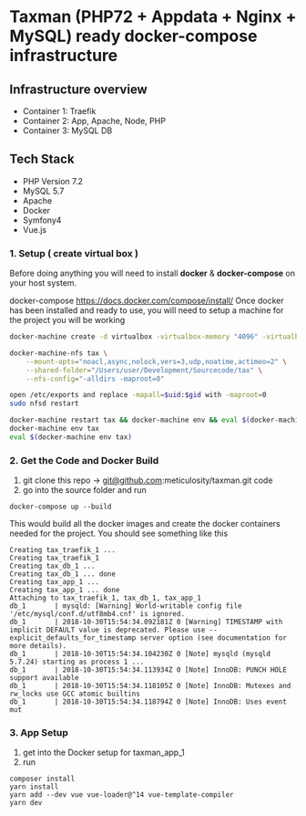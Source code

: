 # Taxman (PHP72 + Appdata + Nginx + MySQL) ready docker-compose infrastructure 

## Infrastructure overview
* Container 1: Traefik
* Container 2: App, Apache, Node, PHP
* Container 3: MySQL DB

## Tech Stack
* PHP Version 7.2
* MySQL 5.7
* Apache
* Docker
* Symfony4
* Vue.js

### 1. Setup ( create virtual box )

Before doing anything you will need to install **docker** & **docker-compose** on your host system.


docker-compose https://docs.docker.com/compose/install/
Once docker has been installed and ready to use, you will need to setup a machine for the project you will be working

```bash
docker-machine create -d virtualbox -virtualbox-memory "4096" -virtualbox-disk-size "30000" tax
```

```bash
docker-machine-nfs tax \
    --mount-opts="noacl,async,nolock,vers=3,udp,noatime,actimeo=2" \
    --shared-folder="/Users/user/Development/Sourcecode/tax" \
    --nfs-config="-alldirs -maproot=0"
```

```bash
open /etc/exports and replace -mapall=$uid:$gid with -maproot=0
sudo nfsd restart
```

```bash
docker-machine restart tax && docker-machine env && eval $(docker-machine env)
docker-machine env tax
eval $(docker-machine env tax)
```

### 2. Get the Code and Docker Build

1. git clone this repo -> git@github.com:meticulosity/taxman.git code
2. go into the source folder and run
```
docker-compose up --build
```

This would build all the docker images and create the docker containers needed for the project.
You should see something like this 
```
Creating tax_traefik_1 ... 
Creating tax_traefik_1
Creating tax_db_1 ... 
Creating tax_db_1 ... done
Creating tax_app_1 ... 
Creating tax_app_1 ... done
Attaching to tax_traefik_1, tax_db_1, tax_app_1
db_1       | mysqld: [Warning] World-writable config file '/etc/mysql/conf.d/utf8mb4.cnf' is ignored.
db_1       | 2018-10-30T15:54:34.092181Z 0 [Warning] TIMESTAMP with implicit DEFAULT value is deprecated. Please use --explicit_defaults_for_timestamp server option (see documentation for more details).
db_1       | 2018-10-30T15:54:34.104230Z 0 [Note] mysqld (mysqld 5.7.24) starting as process 1 ...
db_1       | 2018-10-30T15:54:34.113934Z 0 [Note] InnoDB: PUNCH HOLE support available
db_1       | 2018-10-30T15:54:34.118105Z 0 [Note] InnoDB: Mutexes and rw_locks use GCC atomic builtins
db_1       | 2018-10-30T15:54:34.118794Z 0 [Note] InnoDB: Uses event mut
```

### 3. App Setup

1. get into the Docker setup for taxman_app_1
2. run 
```
composer install
yarn install
yarn add --dev vue vue-loader@^14 vue-template-compiler
yarn dev
```